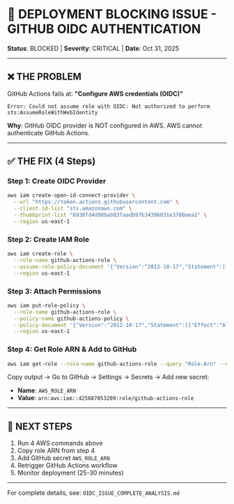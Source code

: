 # 🔴 **DEPLOYMENT BLOCKING ISSUE - GITHUB OIDC AUTHENTICATION**

**Status**: BLOCKED | **Severity**: CRITICAL | **Date**: Oct 31, 2025

---

## ❌ **THE PROBLEM**

GitHub Actions fails at: **"Configure AWS credentials (OIDC)"**

```
Error: Could not assume role with OIDC: Not authorized to perform sts:AssumeRoleWithWebIdentity
```

**Why**: GitHub OIDC provider is NOT configured in AWS. AWS cannot authenticate GitHub Actions.

---

## ✅ **THE FIX (4 Steps)**

### **Step 1: Create OIDC Provider**
```bash
aws iam create-open-id-connect-provider \
  --url "https://token.actions.githubusercontent.com" \
  --client-id-list "sts.amazonaws.com" \
  --thumbprint-list "6938fd4d98bab03faadb97b34396831e3780aea1" \
  --region us-east-1
```

### **Step 2: Create IAM Role**
```bash
aws iam create-role \
  --role-name github-actions-role \
  --assume-role-policy-document '{"Version":"2012-10-17","Statement":[{"Effect":"Allow","Principal":{"Federated":"arn:aws:iam::425687053209:oidc-provider/token.actions.githubusercontent.com"},"Action":"sts:AssumeRoleWithWebIdentity","Condition":{"StringEquals":{"token.actions.githubusercontent.com:aud":"sts.amazonaws.com"},"StringLike":{"token.actions.githubusercontent.com:sub":"repo:shafkat1/socialclub-client-web:*"}}}]}' \
  --region us-east-1
```

### **Step 3: Attach Permissions**
```bash
aws iam put-role-policy \
  --role-name github-actions-role \
  --policy-name github-actions-policy \
  --policy-document '{"Version":"2012-10-17","Statement":[{"Effect":"Allow","Action":["ec2:*","ecs:*","rds:*","elasticache:*","s3:*","cloudfront:*","route53:*","acm:*","iam:*","elasticloadbalancing:*","ecr:*","logs:*","cloudformation:*","kms:*","secretsmanager:*","dynamodb:*"],"Resource":"*"}]}' \
  --region us-east-1
```

### **Step 4: Get Role ARN & Add to GitHub**
```bash
aws iam get-role --role-name github-actions-role --query "Role.Arn" --output text --region us-east-1
```

Copy output → Go to GitHub → Settings → Secrets → Add new secret:
- **Name**: `AWS_ROLE_ARN`
- **Value**: `arn:aws:iam::425687053209:role/github-actions-role`

---

## 🎯 **NEXT STEPS**

1. Run 4 AWS commands above
2. Copy role ARN from step 4
3. Add GitHub secret `AWS_ROLE_ARN`
4. Retrigger GitHub Actions workflow
5. Monitor deployment (25-30 minutes)

---

For complete details, see: `OIDC_ISSUE_COMPLETE_ANALYSIS.md`
